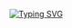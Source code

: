 [![Typing SVG](https://readme-typing-svg.demolab.com?font=Times+New+Rome&pause=1000&color=0BF704&multiline=true&width=435&lines=I+am+an+amateur+web+developer%2C+graphic+designer%2C+writer%2C+and+filmmaker;I+am+certified+in+The+Fundamentals+Of+HTML%2C+CSS%2C+And+Javascript+and+Advanced+Javascript;As+well+as+Adobe+Photoshop%2C+Adobe+Premier+Pro%2C+and+Adobe+Video+Design)](https://git.io/typing-svg)
